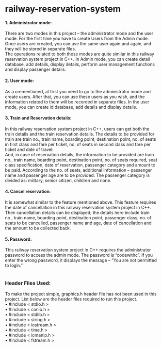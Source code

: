 # railway-reservation-system

<h4>1. Administrator mode:</h4> There are two modes in this project – the administrator mode and the user mode. For the first time you have to create Users from the Admin mode. Once users are created, you can use the same user again and again, and they will be stored in separate files.<br>
The operations related to both these modes are quite similar in this railway reservation system project in C++. In Admin mode, you can create detail database, add details, display details, perform user management functions and display passenger details.<br>
<h4>2. User mode:</h4> As a orementioned, at first you need to go to the administrator mode and create users. After that, you can use these users as you wish, and the information related to them will be recorded in separate files. In the user mode, you can create id database, add details and display details.<br>
<h4>3. Train and Reservation details:</h4> In this railway reservation system project in C++, users can get both the train details and the train reservation details. The details to be provided for train are train no., train name, boarding point, destination point, no. of seats in first class and fare per ticket, no. of seats in second class and fare per ticket and date of travel.<br>
And, in case of reservation details, the information to be provided are train no., train name, boarding point, destination point, no. of seats required, seat class specification, date of reservation, passenger category and amount to be paid. According to the no. of seats, additional information – passenger name and passenger age are to be provided. The passenger category is divided as: military, senior citizen, children and none.<br>
<h4>4. Cancel reservation:</h4> It is somewhat similar to the feature mentioned above. This feature requires the date of cancellation in this railway reservation system project in C++. Then cancellation details can be displayed; the details here include train no., train name, boarding point, destination point, passenger class, no. of seats to be cancelled, passenger name and age, date of cancellation and the amount to be collected back.
<h4>5. Password:</h4> This railway reservation system project in C++ requires the administrator password to access the admin mode. The password is “codewithc”. If you enter the wrong password, it displays the message – “You are not permitted to login.”<br><br>
<h3>Header Files Used:</h3>
To make the project simple, graphics.h header file has not been used in this project. List below are the header files required to run this project.<br>
• #include &lt; stdio.h &gt; <br>
• #include &lt; conio.h &gt; <br>
• #include &lt; stdlib.h &gt; <br>
• #include &lt; string.h &gt; <br>
• #include &lt; iostream.h &gt; <br>
• #include &lt; time.h &gt; <br>
• #include &lt; iomanip.h &gt; <br>
• #include &lt; fstream.h &gt;
